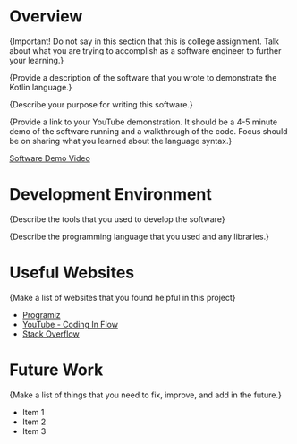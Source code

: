 # Overview

{Important! Do not say in this section that this is college assignment. Talk about what you are trying to accomplish as a software engineer to further your learning.}

{Provide a description of the software that you wrote to demonstrate the Kotlin language.}

{Describe your purpose for writing this software.}

{Provide a link to your YouTube demonstration. It should be a 4-5 minute demo of the software running and a walkthrough of the code. Focus should be on sharing what you learned about the language syntax.}

[Software Demo Video](http://youtube.link.goes.here)

# Development Environment

{Describe the tools that you used to develop the software}

{Describe the programming language that you used and any libraries.}

# Useful Websites

{Make a list of websites that you found helpful in this project}

- [Programiz](https://www.programiz.com/kotlin-programming)
- [YouTube - Coding In Flow](https://www.youtube.com/@codinginflow)
- [Stack Overflow](http://stackoverflow.com)

# Future Work

{Make a list of things that you need to fix, improve, and add in the future.}

- Item 1
- Item 2
- Item 3
